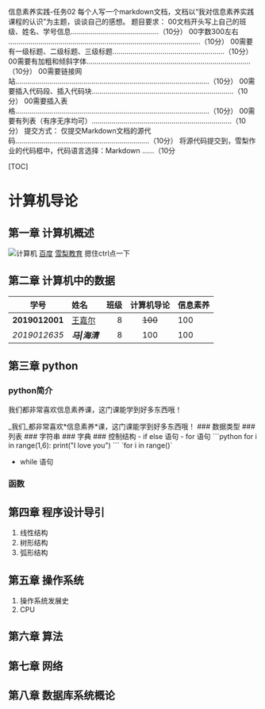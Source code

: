 信息素养实践-任务02
     每个人写一个markdown文档，文档以“我对信息素养实践课程的认识”为主题，谈谈自己的感想。
题目要求：
00文档开头写上自己的班级、姓名、学号信息............................................（10分）
00字数300左右 ................................................................................................（10分）
00需要有一级标题、二级标题、三级标题........................................................（10分）
00需要有加粗和倾斜字体..................................................................................（10分）
00需要链接网站.................................................................................................（10分）
00需要插入代码段、插入代码块.......................................................................（10分）
00需要插入表格.................................................................................................（10分）
00需要有列表（有序无序均可）......................................................................（10分）
提交方式：
仅提交Markdown文档的源代码...................................................................（10分）
将源代码提交到，雪梨作业的代码框中，代码语言选择：Markdown ......（10分

[TOC]
# 计算机导论  
## 第一章 计算机概述  
![计算机](C:\Users\win\Desktop\新建文件夹\微信图片_20191014091403.jpg)
[百度](https://www.baidu.com/?tn=80035161_1_dg)
[雪梨教育](http://www.edu2act.cn/siBmtCewz7x4HeDxSZzmhS/)
摁住ctrl点一下

## 第二章 计算机中的数据  
|学号|姓名|班级|计算机导论|信息素养|
|:-:|:-|-:|:-:|:-|
|**2019012001**|<u>王嘉尔</u>|8|~~100~~|100|
|*2019012635*|***马&#124;海清***|8|100|100|
## 第三章 python  
### python简介  
<p>
我们都非常喜欢信息素养课，这门课能学到好多东西哦！
</p>
_我们_都非常喜欢*信息素养*课，这门课能学到好多东西哦！
### 数据类型  
### 列表  
### 字符串  
### 字典  
### 控制结构
- if else 语句
- for 语句
```python
for i in range(1,6):
print("I love you")
```
`for i in range()`

- while 语句
### 函数

## 第四章 程序设计导引  
1. 线性结构
2. 树形结构
3. 弧形结构
## 第五章 操作系统  
1. 操作系统发展史
2. CPU
## 第六章 算法  
## 第七章 网络  
## 第八章 数据库系统概论  
